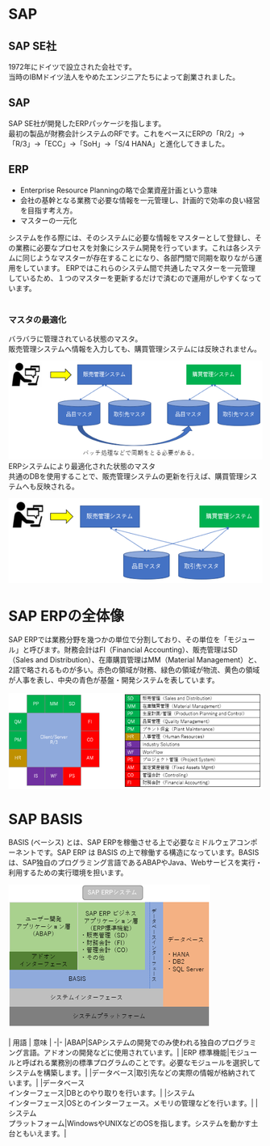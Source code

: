 # SAP
## SAP SE社<br>
1972年にドイツで設立された会社です。<br>
当時のIBMドイツ法人をやめたエンジニアたちによって創業されました。<br>

## SAP<br>
SAP SE社が開発したERPパッケージを指します。<br>
最初の製品が財務会計システムのRFです。これをベースにERPの「R/2」→「R/3」→「ECC」→「SoH」→「S/4 HANA」と進化してきました。<br>

## ERP
* Enterprise Resource Planningの略で企業資産計画という意味
* 会社の基幹となる業務で必要な情報を一元管理し、計画的で効率の良い経営を目指す考え方。
* マスターの一元化<br>

システムを作る際には、そのシステムに必要な情報をマスターとして登録し、その業務に必要なプロセスを対象にシステム開発を行っています。これは各システムに同じようなマスターが存在することになり、各部門間で同期を取りながら運用をしています。
ERPではこれらのシステム間で共通したマスターを一元管理しているため、１つのマスターを更新するだけで済むので運用がしやすくなっています。<br><br>

### マスタの最適化
バラバラに管理されている状態のマスタ。<br>
販売管理システムへ情報を入力しても、購買管理システムには反映されません。<br>

![マスタ更新](https://raw.githubusercontent.com/koishi755/SAP/main/%E3%83%9E%E3%82%B9%E3%82%BF%E6%9B%B4%E6%96%B0.png)
<br>
ERPシステムにより最適化された状態のマスタ<br>
共通のDBを使用することで、販売管理システムの更新を行えば、購買管理システムへも反映される。<br>

![最適化マスタ](https://github.com/koishi755/SAP/blob/main/%E6%9C%80%E9%81%A9%E5%8C%96%E3%83%9E%E3%82%B9%E3%82%BF.png)
<br>
# SAP ERPの全体像
SAP ERPでは業務分野を幾つかの単位で分割しており、その単位を「モジュール」と呼びます。財務会計はFI（Financial Accounting）、販売管理はSD（Sales and Distribution）、在庫購買管理はMM（Material Management）と、2語で略されるものが多い。赤色の領域が財務、緑色の領域が物流、黄色の領域が人事を表し、中央の青色が基盤・開発システムを表しています。<br><br>
![SAP全体像](https://github.com/koishi755/SAP/blob/main/SAP_%E5%85%A8%E4%BD%93%E5%83%8F.png)
<br>

# SAP BASIS
BASIS (ベーシス) とは、SAP ERPを稼働させる上で必要なミドルウェアコンポーネントです。SAP ERP は BASIS の上で稼働する構造になっています。BASIS は、SAP独自のプログラミング言語であるABAPやJava、Webサービスを実行・利用するための実行環境を担います。<br>


![SAP_BASIS](https://github.com/koishi755/SAP/blob/main/SAP_BASIS.png)
<br>
<br>
| 用語 | 意味 |
-|-
|ABAP|SAPシステムの開発でのみ使われる独自のプログラミング言語。アドオンの開発などに使用されています。|
|ERP 標準機能|モジュールと呼ばれる業務別の標準プログラムのことです。必要なモジュールを選択してシステムを構築します。|
|データベース|取引先などの実際の情報が格納されています。|
|データベース<br>インターフェース|DBとのやり取りを行います。|
|システム<br>インターフェース|OSとのインターフェース。メモリの管理などを行います。|
|システム<br>プラットフォーム|WindowsやUNIXなどのOSを指します。システムを動かす土台ともいえます。|
